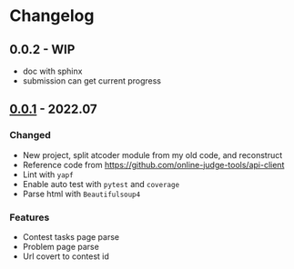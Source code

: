 # Changelog

## 0.0.2 - WIP

- doc with sphinx
- submission can get current progress

## [0.0.1] - 2022.07

### Changed

- New project, split atcoder module from my old code, and reconstruct
- Reference code from https://github.com/online-judge-tools/api-client
- Lint with `yapf`
- Enable auto test with `pytest` and `coverage`
- Parse html with `Beautifulsoup4`

### Features

- Contest tasks page parse
- Problem page parse
- Url covert to contest id

[0.0.1]: https://github.com/CroMarmot/yxr-atcoder-core/releases/tag/0.0.1
